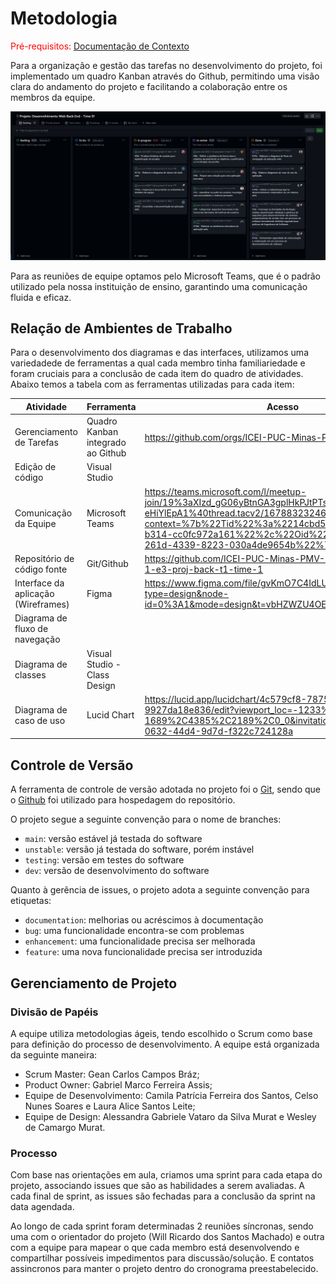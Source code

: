 # Metodologia

<span style="color:red">Pré-requisitos: <a href="1-Documentação de Contexto.md"> Documentação de Contexto</a></span>

Para a organização e gestão das tarefas no desenvolvimento do projeto, foi implementado um quadro Kanban através do Github, permitindo uma visão clara do andamento do projeto e facilitando a colaboração entre os membros da equipe.

![Quadro Kanban](./img/quadro_kanban.png)

Para as reuniões de equipe optamos pelo Microsoft Teams, que é o padrão utilizado pela nossa instituição de ensino, garantindo uma comunicação fluida e eficaz.

## Relação de Ambientes de Trabalho

Para o desenvolvimento dos diagramas e das interfaces, utilizamos uma variedadede de ferramentas a qual cada membro tinha familiariedade e foram cruciais para a conclusão de cada item do quadro de atividades. Abaixo temos a tabela com as ferramentas utilizadas para cada item:

| Atividade                           | Ferramenta                        | Acesso                                                                                                                                                                                                                                                 |
| ----------------------------------- | --------------------------------- | ------------------------------------------------------------------------------------------------------------------------------------------------------------------------------------------------------------------------------------------------------ |
| Gerenciamento de Tarefas            | Quadro Kanban integrado ao Github | https://github.com/orgs/ICEI-PUC-Minas-PMV-SInt/projects/22                                                                                                                                                                                            |
| Edição de código          | Visual Studio | |
| Comunicação da Equipe               | Microsoft Teams                   | https://teams.microsoft.com/l/meetup-join/19%3aXIzd_gG06yBtnGA3gplHkPJtPTsEyST6_k-eHiYlEpA1%40thread.tacv2/1678832324616?context=%7b%22Tid%22%3a%2214cbd5a7-ec94-46ba-b314-cc0fc972a161%22%2c%22Oid%22%3a%225fc47345-261d-4339-8223-030a4de9654b%22%7d |
| Repositório de código fonte         | Git/Github                        | https://github.com/ICEI-PUC-Minas-PMV-SInt/pmv-sint-2024-1-e3-proj-back-t1-time-1                                                                                                                                                                      |
| Interface da aplicação (Wireframes) | Figma                             | https://www.figma.com/file/gvKmO7C4IdLUisRMG8fd3N/Untitled?type=design&node-id=0%3A1&mode=design&t=vbHZWZU4OEUYRbKI-1                                                                                                                                  |
| Diagrama de fluxo de navegação      |                                   |                                                                                                                                                                                                                                                        |
| Diagrama de classes                 | Visual Studio - Class Design      |                                                                                                                                                                                                                                                        |
| Diagrama de caso de uso             | Lucid Chart                                   |https://lucid.app/lucidchart/4c579cf8-7875-49df-a01d-9927da18e836/edit?viewport_loc=-1233%2C-1689%2C4385%2C2189%2C0_0&invitationId=inv_846fcdbc-0632-44d4-9d7d-f322c724128a                                                                            |


## Controle de Versão

A ferramenta de controle de versão adotada no projeto foi o
[Git](https://git-scm.com/), sendo que o [Github](https://github.com)
foi utilizado para hospedagem do repositório.

O projeto segue a seguinte convenção para o nome de branches:

- `main`: versão estável já testada do software
- `unstable`: versão já testada do software, porém instável
- `testing`: versão em testes do software
- `dev`: versão de desenvolvimento do software

Quanto à gerência de issues, o projeto adota a seguinte convenção para
etiquetas:

- `documentation`: melhorias ou acréscimos à documentação
- `bug`: uma funcionalidade encontra-se com problemas
- `enhancement`: uma funcionalidade precisa ser melhorada
- `feature`: uma nova funcionalidade precisa ser introduzida

## Gerenciamento de Projeto

### Divisão de Papéis

A equipe utiliza metodologias ágeis, tendo escolhido o Scrum como base para definição do processo de desenvolvimento. A equipe está organizada da seguinte maneira:

- Scrum Master: Gean Carlos Campos Bráz;
- Product Owner: Gabriel Marco Ferreira Assis;
- Equipe de Desenvolvimento: Camila Patrícia Ferreira dos Santos, Celso Nunes Soares e Laura Alice Santos Leite;
- Equipe de Design: Alessandra Gabriele Vataro da Silva Murat e Wesley de Camargo Murat.

### Processo

Com base nas orientações em aula, criamos uma sprint para cada etapa do projeto, associando issues que são as habilidades a serem avaliadas. A cada final de sprint, as issues são fechadas para a conclusão da sprint na data agendada.

Ao longo de cada sprint foram determinadas 2 reuniões síncronas, sendo uma com o orientador do projeto (Will Ricardo dos Santos Machado) e outra com a equipe para mapear o que cada membro está desenvolvendo e compartilhar possíveis impedimentos para discussão/solução. E contatos assincronos para manter o projeto dentro do cronograma preestabelecido.


